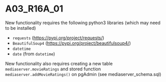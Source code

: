 # A03_R16A_01

New functionality requires the following python3 libraries (which may need to be installed)
* ```requests``` (https://pypi.org/project/requests/)
* ```BeautifulSoup4``` (https://pypi.org/project/beautifulsoup4/)
* ```datetime```
* ```date``` (from ```datetime```)

New functionality also requires creating a new table ```mediaserver.movieRatings``` and stored function ```mediaserver.addMovieRatings()``` on pgAdmin (see mediaserver_schema.sql)
